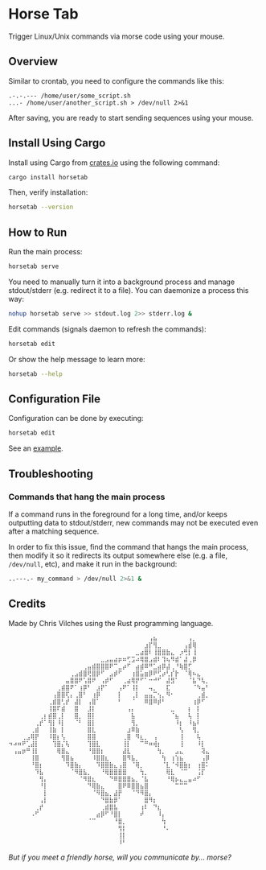 # Horse Tab

Trigger Linux/Unix commands via morse code using your mouse.

## Overview

Similar to crontab, you need to configure the commands like this:

```
.-.-.--- /home/user/some_script.sh
...- /home/user/another_script.sh > /dev/null 2>&1
```

After saving, you are ready to start sending sequences using your mouse.

## Install Using Cargo

Install using Cargo from [crates.io](https://crates.io/crates/horsetab) using the following command:

```sh
cargo install horsetab
```

Then, verify installation:

```sh
horsetab --version
```

## How to Run

Run the main process:

```sh
horsetab serve
```

You need to manually turn it into a background process and manage stdout/stderr (e.g. redirect it to a file). You can daemonize a process this way:

```sh
nohup horsetab serve >> stdout.log 2>> stderr.log &
```

Edit commands (signals daemon to refresh the commands):

```sh
horsetab edit
```

Or show the help message to learn more:

```sh
horsetab --help
```

## Configuration File

Configuration can be done by executing:

```sh
horsetab edit
```

See an [example](./assets/default_config.conf).

## Troubleshooting

### Commands that hang the main process

If a command runs in the foreground for a long time, and/or keeps outputting data to stdout/stderr, new commands may not be executed even after a matching sequence.

In order to fix this issue, find the command that hangs the main process, then modify it so it redirects its output somewhere else (e.g. a file, `/dev/null`, etc), and make it run in the background:

```sh
..---.- my_command > /dev/null 2>&1 &
```

## Credits

Made by Chris Vilches using the Rust programming language.

```
⠀⠀⠀⠀⠀⠀⠀⠀⠀⠀⠀⠀⠀⠀⠀⠀⠀⠀⠀⠀⠀⠀⠀⠀⠀⠀⠀⠀⠀⠀⠀⠀⢠⣦⠀⠀⠀⠀⠀⠀⠀⢠⡀⠀⠀⠀
⠀⠀⠀⠀⠀⠀⠀⠀⠀⠀⠀⠀⠀⠀⠀⠀⠀⠀⠀⠀⠀⠀⠀⠀⠀⠀⠀⠀⠀⠀⠀⣰⡏⢻⣀⠀⠀⠀⠀⠀⢠⣾⢿⠀⠀⠀
⠀⠀⠀⠀⠀⠀⠀⠀⠀⠀⠀⠀⠀⠀⠀⠀⠀⠀⠀⠀⠀⠀⠀⠀⠀⠀⠀⠀⠀⣀⣴⣿⠇⢸⣿⣿⣷⣄⠀⡰⢛⡇⢸⠀⠀⠀
⠀⠀⠀⠀⠀⠀⠀⠀⠀⠀⠀⠀⠀⠀⠀⠀⠀⠀⠀⠀⠀⣀⣠⣤⣴⡶⠶⢋⣩⠴⢿⣿⣠⣾⠇⢹⢦⠻⣾⠁⣼⢀⡿⠀⠀⠀
⠀⠀⠀⠀⠀⠀⠀⠀⠀⠀⠀⠀⠀⠀⠀⠀⠀⢀⣤⣾⣿⣿⣿⠟⠉⣀⡴⠋⠀⣴⣾⠿⠛⣁⣴⡿⣼⢀⠘⢷⣿⡋⠀⠀⠀⠀
⠀⠀⠀⠀⠀⠀⠀⠀⠀⠀⠀⠀⠀⠀⢀⣠⣾⣿⢟⣿⡿⠋⠀⣠⡾⠋⠀⠀⢰⣿⣥⣶⡿⠟⢋⡴⢃⡎⡗⠀⠈⢿⠦⣄⠀⠀
⠀⠀⠀⠀⠀⠀⠀⠀⠀⠀⠀⠀⠀⣤⣿⣿⠟⢡⣿⠟⠀⢠⡾⠋⠀⠀⢀⣴⢿⡟⠋⠁⠒⠚⠋⠀⣼⣻⠁⠀⠀⠈⣧⠙⢧⡀
⠀⠀⠀⠀⠀⠀⠀⠀⠀⠀⠀⢀⣾⣿⠟⠁⢰⡿⠃⠀⣰⡟⠁⠀⠀⢠⠟⠁⢸⡇⠀⠀⢤⡀⠀⠀⣏⠀⠀⠀⠀⠀⠈⠳⣤⠃
⠀⠀⠀⠀⠀⠀⠀⠀⠀⠀⢠⣿⣿⢏⡄⢀⣿⠃⠀⢰⡿⠀⠀⠀⠀⡇⠀⠀⢀⡇⠀⣤⣤⡉⢢⡀⠻⠂⠀⠀⠀⠀⠀⢀⣾⡀
⠀⠀⠀⠀⠀⠀⠀⠀⠀⢀⣾⣿⢃⡞⠀⣼⡇⠀⢠⣿⠁⠀⠀⠀⠀⠃⠀⠀⠈⠀⠀⠿⣿⠿⡾⠃⠀⠀⠀⠀⠀⠀⢰⡿⠋⠀
⠀⠀⠀⠀⠀⠀⠀⠀⠀⢸⣿⠏⣾⠀⠀⣿⠀⠀⣸⡇⠀⠀⠀⠀⠀⠀⠀⢠⡄⠀⠀⠀⠀⠀⠀⠀⠀⣀⠀⠀⠀⡆⠀⡇⠀⠀
⠀⠀⠀⠀⠀⠀⠀⢀⡆⣾⣿⢀⡇⠀⠀⣿⡀⠀⣿⡇⠀⠀⠀⠀⠀⠀⠀⠀⣧⠀⠀⠀⠀⠀⠀⠀⠀⠈⣦⠀⠀⢧⠀⡇⠀⠀
⠀⠀⠀⠀⠀⠀⢀⡞⠁⢻⡇⠸⡇⠀⠀⠈⠃⠀⣿⡇⠀⠀⠀⠀⠀⠀⠀⠀⢻⡀⠀⠀⠀⠀⠀⠀⠀⠀⠸⡆⠀⠸⣦⠇⠀⠀
⠀⠀⠀⠀⠀⢀⣾⠀⠀⢸⣷⠀⡇⠀⠀⠀⠀⠀⣿⣇⠀⠀⠀⠀⠀⠀⠀⣰⠿⣷⠀⠀⠀⠀⠀⠀⠀⠀⠀⢣⠀⠀⢻⡀⠀⠀
⠀⠀⠀⢀⣠⢿⡟⠀⠀⠸⣿⡆⢣⠀⠀⠀⠀⠀⣿⣿⠀⠀⠀⠀⠀⠀⢀⣿⠀⠻⣆⡀⠀⢠⠀⠀⠀⠀⠀⢸⠀⠀⠀⢧⠀⠀
⠲⠴⠶⠟⢁⣼⡇⠀⠀⠀⢹⣿⡌⢧⠀⠀⠀⠀⢹⣿⣇⠀⠀⠀⠀⠀⢸⡇⠀⠀⠉⠛⠶⢾⡆⠀⠀⠀⠀⢸⠀⠀⠀⠸⡇⠀
⠀⢠⣤⡶⠛⢸⡇⠀⠀⠀⠀⢿⣿⣄⠀⠀⠀⠀⠘⣿⣿⡆⠀⠀⠀⠀⣼⣇⠀⠀⠀⠀⠀⠀⢳⡀⠀⠀⣠⣄⠀⠀⠀⠀⢽⣄
⠀⠀⠀⠀⠀⢸⣿⠀⠀⠀⠀⠀⢻⣿⣦⠀⠀⠀⠀⠸⣿⣿⣆⠀⠀⠀⣿⠻⣧⡀⠀⠀⠀⠀⠀⢳⠀⢰⢱⣦⠀⠀⠀⠀⢠⡿
⠀⠀⠀⠀⠀⠘⣿⡆⠀⠀⠀⠀⠀⠹⣿⣷⡄⠀⠀⠀⠹⣿⣿⣷⣄⢠⣿⠀⠈⢿⡀⠀⠀⠀⠀⠈⣇⠈⠺⣿⣷⡆⠀⢰⣿⠅
⠀⠀⠀⠀⠀⠀⠹⣧⠀⠀⠀⠀⠀⠀⠈⠻⣿⣧⡀⠀⠀⠘⢿⣿⣿⣿⣿⠀⠀⠀⢳⡀⠀⠀⠀⠀⢿⣇⠀⠈⠉⠀⠀⢨⡏⠀
⠀⠀⠀⠀⠀⠀⠀⢻⡄⠀⠀⠀⠀⠀⠀⠀⠈⠻⣿⣆⠀⠀⠀⠙⠿⣿⣿⣿⣦⡀⠈⣧⠀⠀⠀⠀⠘⢿⡦⣄⣀⣤⠴⠋⠀⠀
⠀⠀⠀⠀⠀⠀⠀⠘⡇⠀⠀⠀⠀⠀⠀⠀⠀⠀⠙⢿⣷⣄⠀⠀⠀⣿⠟⠿⣿⣿⣦⣿⠀⠀⠀⠀⠀⠀⠉⠉⠉⠀⠀⠀⠀⠀
⠀⠀⠀⠀⠀⠀⠀⠀⡇⠀⠀⠀⠀⠀⠀⠀⠀⠀⠀⠈⠻⣿⣦⡀⣼⡟⠀⠀⠈⠙⠻⣿⡄⠀⠀⠀⠀⠀⠀⠀⠀⠀⠀⠀⠀⠀
⠀⠀⠀⠀⠀⠀⠀⢠⡇⠀⠀⠀⠀⠀⠀⠀⠀⠀⠀⠀⠀⠙⣿⣷⡿⠁⠀⠀⠀⠀⠀⣿⠻⡆⠀⠀⠀⠀⠀⠀⠀⠀⠀⠀⠀⠀
⠀⠀⠀⠀⠀⠀⢀⡞⠀⠀⠀⠀⠀⠀⠀⠀⠀⠀⠀⠀⠀⢀⣾⣿⣧⠀⠀⠀⠀⠀⢰⠇⠀⠙⣆⠀⠀⠀⠀⠀⠀⠀⠀⠀⠀⠀
⠀⠀⠀⠀⠀⠠⠋⠀⠀⠀⠀⠀⠀⠀⠀⠀⠀⠀⠀⠀⣴⡿⠋⠘⣿⡇⠀⠀⠀⠀⠞⠀⠀⠀⠸⡄⠀⠀⠀⠀⠀⠀⠀⠀⠀⠀
⠀⠀⠀⠀⠀⠀⠀⠀⠀⠀⠀⠀⠀⠀⠀⠀⠀⠀⠈⠉⠀⠀⠀⠀⠘⣿⡀⠀⠀⠀⠀⠀⠀⠀⠀⢳⠀⠀⠀⠀⠀⠀⠀⠀⠀⠀
⠀⠀⠀⠀⠀⠀⠀⠀⠀⠀⠀⠀⠀⠀⠀⠀⠀⠀⠀⠀⠀⠀⠀⠀⠀⢻⡇⠀⠀⠀⠀⠀⠀⠀⠀⠘⠄⠀⠀⠀⠀⠀⠀⠀⠀⠀
⠀⠀⠀⠀⠀⠀⠀⠀⠀⠀⠀⠀⠀⠀⠀⠀⠀⠀⠀⠀⠀⠀⠀⠀⠀⢸⡇⠀⠀⠀⠀⠀⠀⠀⠀⠀⠀⠀⠀⠀⠀⠀⠀⠀⠀⠀
⠀⠀⠀⠀⠀⠀⠀⠀⠀⠀⠀⠀⠀⠀⠀⠀⠀⠀⠀⠀⠀⠀⠀⠀⠀⠸⠃⠀⠀⠀⠀⠀⠀⠀⠀⠀⠀⠀⠀⠀⠀⠀⠀⠀⠀⠀
```

*But if you meet a friendly horse, will you communicate by... morse?*
